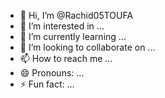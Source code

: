- 👋 Hi, I’m @Rachid05TOUFA
- 👀 I’m interested in ...
- 🌱 I’m currently learning ...
- 💞️ I’m looking to collaborate on ...
- 📫 How to reach me ...
- 😄 Pronouns: ...
- ⚡ Fun fact: ...

<!---
Rachid05TOUFA/Rachid05TOUFA is a ✨ special ✨ repository because its `README.md` (this file) appears on your GitHub profile.
You can click the Preview link to take a look at your changes.
--->
